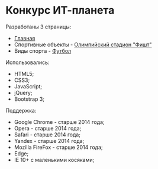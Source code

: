 <h1>Конкурс ИТ-планета</h1>
<p>Разработаны 3 страницы:
  <ul>
    <li><a href="https://zaytsevaleksandrv.github.io/universiade/index.html" target="_blank">Главная</a></li>
    <li>Спортивные объекты - <a href="https://zaytsevaleksandrv.github.io/universiade/object.html" target="_blank">Олимпийский стадион "Фишт"</a></li>
    <li>Виды спорта - <a href="https://zaytsevaleksandrv.github.io/universiade/sports.html" target="_blank">Футбол</a></li>
  </ul>
  Использовались:
  <ul>
    <li>HTML5;</li>
    <li>CSS3;</li>
    <li>JavaScript;</li>
    <li>jQuery;</li>
    <li>Bootstrap 3;</li>
  </ul>
  Поддержка:
   <ul>
    <li>Google Chrome - старше 2014 года;</li>
    <li>Opera -  старше 2014 года;</li>
    <li>Safari - старше 2014 года;</li>
    <li>Yandex - старше 2014 года;</li>
    <li>Mozilla FireFox -  старше 2014 года;</li>
    <li>Edge;</li>
    <li>IE 10+ с маленькими косяками;</li>
  </ul>
</p>
